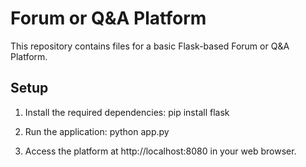 
# Forum or Q&A Platform

This repository contains files for a basic Flask-based Forum or Q&A Platform.

## Setup

1. Install the required dependencies:
pip install flask

2. Run the application:
python app.py

3. Access the platform at http://localhost:8080 in your web browser.
